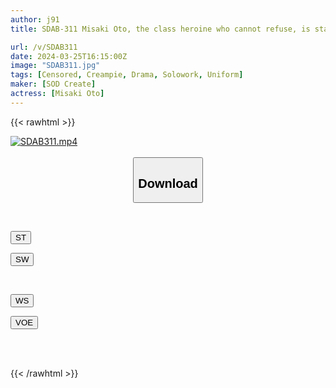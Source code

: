 ```yaml
---
author: j91
title: SDAB-311 Misaki Oto, the class heroine who cannot refuse, is stalked by the janitor and her homeroom teacher and forced to cum over and over again.

url: /v/SDAB311
date: 2024-03-25T16:15:00Z
image: "SDAB311.jpg"
tags: [Censored, Creampie, Drama, Solowork, Uniform]
maker: [SOD Create]
actress: [Misaki Oto]
---
```



{{< rawhtml >}}

<div class="video" data-videoid="2obp9bZrjasZ0K1">
    <a href="javascript:;">
        <img src="/v/SDAB311/SDAB311.jpg" width="WIDTH" height="HEIGHT" alt="SDAB311.mp4" loading="lazy">
    </a>
</div>

<script type="text/javascript" src="https://j91.asia/asset/on-demand-st.js"></script>

<br>
  <link rel="stylesheet" href="https://j91.asia/asset/bs5.css">
  
  <center>
  <button class="btn btn-primary" type="button" data-bs-toggle="collapse" data-bs-target=".multi-collapse" aria-expanded="false" aria-controls="multiCollapseExample1 multiCollapseExample2"><h2>Download</h2></button></center>
</p>
<div class="row">
  <div class="col">
    <div class="collapse multi-collapse" id="multiCollapseExample1">
      <div class="card card-body">
	      	      <br>
<div class="buttons">  
<p><a href="https://streamtape.to/v/2obp9bZrjasZ0K1" target="_blank"><button class="btn-hover color-3"><i class="fa fa-download"></i> ST</button></a></p>
<p><a href="https://asnwish.com/oxk4ol19q8cu" target="_blank"><button class="btn-hover color-2"><i class="fa fa-download"></i> SW</button></a></p></div>
    </div>
  </div>
</div>
  <div class="col">
    <div class="collapse multi-collapse" id="multiCollapseExample2">
      <div class="card card-body">
	      <br>
<div class="buttons">
<p><a href="https://wolfstream.tv/cb64f7ntprjq"><button class="btn-hover color-9"><i class="fa fa-download"></i> WS</button></a></p>
<p><a href="https://voe.sx/oq4zfpieowey"><button class="btn-hover color-8"><i class="fa fa-download"></i> VOE</button></a></p></div>
<br><br>
      </div>
    </div>
  </div>
</div>

{{< /rawhtml >}}